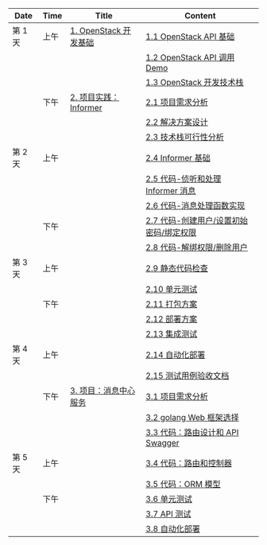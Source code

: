 | Date | Time | Title | Content |
| ---- | ---- | ----- | ------- |
| 第 1 天 | 上午 | [1. OpenStack 开发基础]() | [1.1 OpenStack API 基础]() |
| | | | [1.2 OpenStack API 调用 Demo]() |
| | | | [1.3 OpenStack 开发技术栈]() |
| | 下午 | [2. 项目实践：Informer]() | [2.1 项目需求分析]() |
| | | | [2.2 解决方案设计]() |
| | | | [2.3 技术栈可行性分析]() |
| 第 2 天 | 上午 | | [2.4 Informer 基础]() |
| | | | [2.5 代码-侦听和处理 Informer 消息]() |
| | | | [2.6 代码-消息处理函数实现]() |
| | 下午 | | [2.7 代码-创建用户/设置初始密码/绑定权限]() |
| | | | [2.8 代码-解绑权限/删除用户]() |
| 第 3 天 | 上午 | | [2.9 静态代码检查]() |
| | | | [2.10 单元测试]() |
| | 下午 | | [2.11 打包方案]() |
| | | | [2.12 部署方案]() |
| | | | [2.13 集成测试]() |
| 第 4 天 | 上午 | | [2.14 自动化部署]() |
| | | | [2.15 测试用例验收文档]() |
| | 下午 | [3. 项目：消息中心服务]() | [3.1 项目需求分析]() |
| | | | [3.2 golang Web 框架选择]() |
| | | | [3.3 代码：路由设计和 API Swagger]() |
| 第 5 天 | 上午 | | [3.4 代码：路由和控制器]() |
| | | | [3.5 代码：ORM 模型]() |
| | 下午 | | [3.6 单元测试]() |
| | | | [3.7 API 测试]() |
| | | | [3.8 自动化部署]() |
